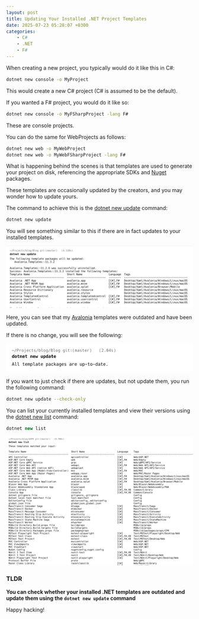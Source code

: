 ```yaml
---
layout: post
title: Updating Your Installed .NET Project Templates
date: 2025-07-23 05:28:07 +0300
categories:
    - C#
    - .NET
    - F#
---
```


When creating a new project, you typically would do it like this in C#:

```bash
dotnet new console -o MyProject
```

This would create a new C# project (C# is assumed to be the default).

If you wanted a F# project, you would do it like so:

```bash
dotnet new console -o MyFSharpProject -lang F#
```

These are console projects.

You can do the same for WebProjects as follows:

```bash
dotnet new web -o MyWebProject
dotnet new web -o MyWebFSharpProject -lang F#
```

What is happening behind the scenes is that templates are used to generate your project on disk, referencing the appropriate SDKs and [Nuget](https://www.nuget.org/) packages.

These templates are occasionally updated by the creators, and you may wonder how to update yours.

The command to achieve this is the [dotnet new update](https://learn.microsoft.com/en-us/dotnet/core/tools/dotnet-new-update) command:

```bash
dotnet new update
```

You will see something similar to this if there are in fact updates to your installed templates.

![dotnetNewUpdate](../images/2025/07/dotnetNewUpdate.png)

Here, you can see that my [Avalonia](https://avaloniaui.net/) templates were outdated and have been updated.

If there is no change, you will see the following:

![upToDate](../images/2025/07/upToDate.png)

If you want to just check if there are updates, but not update them, you run the following command:

```bash
dotnet new update --check-only
```

You can list your currently installed templates and view their versions using the [dotnet new list](https://learn.microsoft.com/en-us/dotnet/core/tools/dotnet-new-list) command:

```c#
dotnet new list
```

![dotnetNewList](../images/2025/07/dotnetNewList.png)

### TLDR

**You can check whether your installed .NET templates are outdated and update them using the `dotnet new update` command**

Happy hacking!
